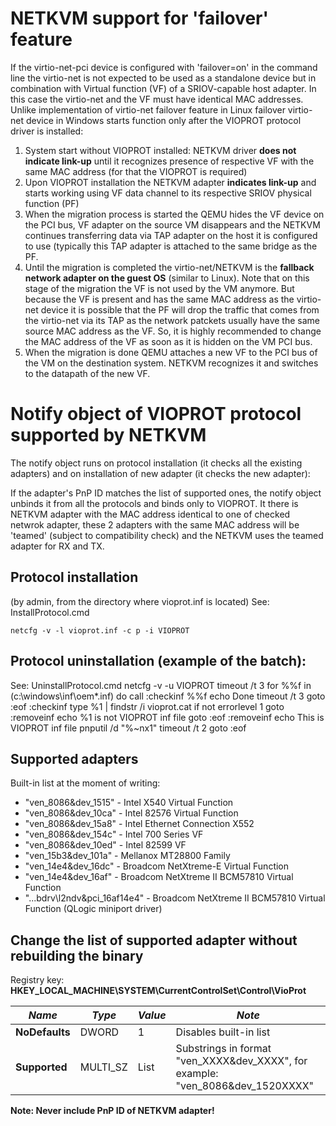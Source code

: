 # NETKVM support for 'failover' feature

If the virtio-net-pci device is configured with 'failover=on'
in the command line the virtio-net is not expected to be used
as a standalone device but in combination with Virtual function
(VF) of a SRIOV-capable host adapter. In this case the virtio-net
and the VF must have identical MAC addresses.
Unlike implementation of virtio-net failover feature in Linux
failover virtio-net device in Windows starts function only after
the VIOPROT protocol driver is installed:
1. System start without VIOPROT installed:
   NETKVM driver **does not indicate link-up** until it recognizes
   presence of respective VF with the same MAC address (for that
   the VIOPROT is required)
2. Upon VIOPROT installation the NETKVM adapter **indicates link-up**
   and starts working using VF data channel to its respective
   SRIOV physical function (PF)
3. When the migration process is started the QEMU hides the VF
   device on the PCI bus, VF adapter on the source VM disappears
   and the NETKVM continues transferring data via TAP adapter
   on the host it is configured to use (typically this TAP
   adapter is attached to the same bridge as the PF.
4. Until the migration is completed the virtio-net/NETKVM is
   the **fallback network adapter on the guest OS** (similar to Linux).
   Note that on this stage of the migration the VF is not used
   by the VM anymore. But because the VF is present and has the same
   MAC address as the virtio-net device it is possible that the PF
   will drop the traffic that comes from the virtio-net via its TAP
   as the network patckets usually have the same source MAC address
   as the VF. So, it is highly recommended to change the MAC address
   of the VF as soon as it is hidden on the VM PCI bus.
5. When the migration is done QEMU attaches a new VF to the PCI bus
   of the VM on the destination system. NETKVM recognizes it and switches
   to the datapath of the new VF.


# Notify object of VIOPROT protocol supported by NETKVM

The notify object runs on protocol installation (it checks all the
existing adapters) and on installation of new adapter (it checks the
new adapter):

If the adapter's PnP ID matches the list of supported ones, the notify
object unbinds it from all the protocols and binds only to VIOPROT.
It there is NETKVM adapter with the MAC address identical to one of
checked netwrok adapter, these 2 adapters with the same MAC address
will be 'teamed' (subject to compatibility check) and the NETKVM uses
the teamed adapter for RX and TX.

## Protocol installation
(by admin, from the directory where vioprot.inf is located)
See: InstallProtocol.cmd

    netcfg -v -l vioprot.inf -c p -i VIOPROT

## Protocol uninstallation (example of the batch):
See: UninstallProtocol.cmd
    netcfg -v -u VIOPROT
    timeout /t 3
    for %%f in (c:\windows\inf\oem*.inf) do call :checkinf %%f
    echo Done
    timeout /t 3
    goto :eof
    :checkinf
    type %1 | findstr /i vioprot.cat
    if not errorlevel 1 goto :removeinf
    echo %1 is not VIOPROT inf file
    goto :eof
    :removeinf
    echo This is VIOPROT inf file
    pnputil /d "%~nx1"
    timeout /t 2
    goto :eof

## Supported adapters

Built-in list at the moment of writing:
* "ven_8086&dev_1515" - Intel X540 Virtual Function
* "ven_8086&dev_10ca" - Intel 82576 Virtual Function
* "ven_8086&dev_15a8" - Intel Ethernet Connection X552
* "ven_8086&dev_154c" - Intel 700 Series VF
* "ven_8086&dev_10ed" - Intel 82599 VF
* "ven_15b3&dev_101a" - Mellanox MT28800 Family
* "ven_14e4&dev_16dc" - Broadcom NetXtreme-E Virtual Function
* "ven_14e4&dev_16af" - Broadcom NetXtreme II BCM57810 Virtual Function
* "...bdrv\\l2ndv&pci_16af14e4" - Broadcom NetXtreme II BCM57810 Virtual Function (QLogic miniport driver)

## Change the list of supported adapter without rebuilding the binary

Registry key: **HKEY_LOCAL_MACHINE\SYSTEM\CurrentControlSet\Control\VioProt**

*Name*         | *Type*   | *Value* | *Note*
---------------|----------|---------|--------
**NoDefaults** | DWORD    | 1       | Disables built-in list
**Supported**  | MULTI_SZ | List    | Substrings in format "ven_XXXX&dev_XXXX", for example: "ven_8086&dev_1520XXXX"

**Note: Never include PnP ID of NETKVM adapter!**

